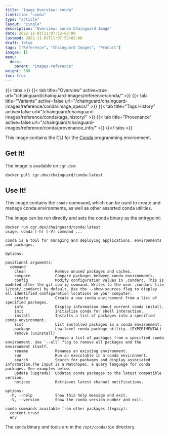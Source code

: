 ```yaml
---
title: "Image Overview: conda"
linktitle: "conda"
type: "article"
layout: "single"
description: "Overview: conda Chainguard Image"
date: 2022-11-01T11:07:52+02:00
lastmod: 2022-11-01T11:07:52+02:00
draft: false
tags: ["Reference", "Chainguard Images", "Product"]
images: []
menu:
  docs:
    parent: "images-reference"
weight: 500
toc: true
---
```


{{< tabs >}}
{{< tab title="Overview" active=true url="/chainguard/chainguard-images/reference/conda/" >}}
{{< tab title="Variants" active=false url="/chainguard/chainguard-images/reference/conda/image_specs/" >}}
{{< tab title="Tags History" active=false url="/chainguard/chainguard-images/reference/conda/tags_history/" >}}
{{< tab title="Provenance" active=false url="/chainguard/chainguard-images/reference/conda/provenance_info/" >}}
{{</ tabs >}}



<!--overview:start-->
This image contains the CLI for the [Conda](https://docs.conda.io/en/latest/) programming environment.
<!--overview:end-->

<!--getting:start-->
## Get It!
The image is available on `cgr.dev`:

```
docker pull cgr.dev/chainguard/conda:latest
```
<!--getting:end-->

<!--body:start-->
## Use It!

This image contains the `conda` command, which can be used to create and manage conda environments, as well
as other assorted conda utilities.

The image can be run directly and sets the conda binary as the entrypoint:

```
docker run cgr.dev/chainguard/conda:latest
usage: conda [-h] [-V] command ...

conda is a tool for managing and deploying applications, environments and packages.

Options:

positional arguments:
  command
    clean             Remove unused packages and caches.
    compare           Compare packages between conda environments.
    config            Modify configuration values in .condarc. This is modeled after the git config command. Writes to the user .condarc file (/root/.condarc) by default. Use the --show-sources flag to display all identified configuration locations on your computer.
    create            Create a new conda environment from a list of specified packages.
    info              Display information about current conda install.
    init              Initialize conda for shell interaction.
    install           Installs a list of packages into a specified conda environment.
    list              List installed packages in a conda environment.
    package           Low-level conda package utility. (EXPERIMENTAL)
    remove (uninstall)
                      Remove a list of packages from a specified conda environment. Use `--all` flag to remove all packages and the environment itself.
    rename            Renames an existing environment.
    run               Run an executable in a conda environment.
    search            Search for packages and display associated information.The input is a MatchSpec, a query language for conda packages. See examples below.
    update (upgrade)  Updates conda packages to the latest compatible version.
    notices           Retrieves latest channel notifications.

options:
  -h, --help          Show this help message and exit.
  -V, --version       Show the conda version number and exit.

conda commands available from other packages (legacy):
  content-trust
  env
```

The `conda` binary and tools are in the `/opt/conda/bin` directory.
<!--body:end-->

